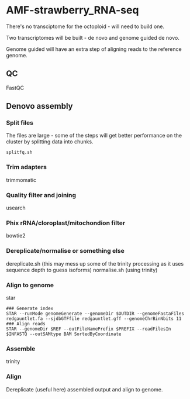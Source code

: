 # AMF-strawberry_RNA-seq

There's no transciptome for the octoploid - will need to build one.

Two transcriptomes will be built - de novo and genome guided de novo. 

Genome guided will have an extra step of aligning reads to the reference genome.

## QC
FastQC
## Denovo assembly

### Split files
The files are large - some of the steps will get better performance on the cluster by splitting data into chunks.
```shell
splitfq.sh 
```
### Trim adapters
trimmomatic
### Quality filter and joining
usearch
### Phix rRNA/cloroplast/mitochondion filter
bowtie2 
### Dereplicate/normalise or something else
dereplicate.sh (this may mess up some of the trinity processing as it uses sequence depth to guess isoforms)
normalise.sh (using trinity) 
### Align to genome
star 
```
### Generate index
STAR --runMode genomeGenerate --genomeDir $OUTDIR --genomeFastaFiles redgauntlet.fa --sjdbGTFfile redgauntlet.gff --genomeChrBinNbits 11
### Align reads
STAR --genomeDir $REF --outFileNamePrefix $PREFIX --readFilesIn $INFASTQ --outSAMtype BAM SortedByCoordinate  
```

### Assemble
trinity
### Align
Dereplicate (useful here) assembled output and align to genome.

